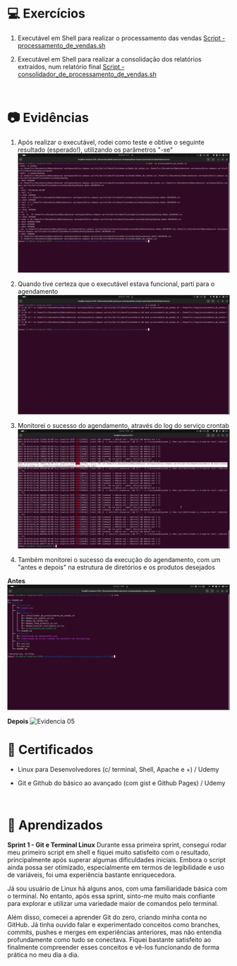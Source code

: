 # 💻 Exercícios

1. Executável em Shell para realizar o processamento das vendas
[Script - processamento_de_vendas.sh](Sprint01/exercicios/processamento_de_vendas.sh)

2. Executável em Shell para realizar a consolidação dos relatórios extraídos, num relatório final
[Script - consolidador_de_processamento_de_vendas.sh](Sprint01/exercicios/consolidador_de_processamento_de_vendas.sh)
<br>

# 📷 Evidências

1. Após realizar o executável, rodei como teste e obtive o seguinte resultado (esperado!), utilizando os parâmetros "-xe"
![Evidencia 01](Sprint01/evidencias/01Comprovação%20do%20script%20rodando%20com%20parametro%20de%20execução.png)

2. Quando tive certeza que o executável estava funcional, parti para o agendamento
![Evidencia 02](Sprint01/evidencias/02Comprovação%20de%20agendamentos.png)

3. Monitorei o sucesso do agendamento, através do log do serviço crontab
![Evidencia 03](Sprint01/evidencias/03Log%20de%20execução%20do%20agendamento-grifado.png)

4. Também monitorei o sucesso da execução do agendamento, com um "antes e depois" na estrutura de diretórios e os produtos desejados

**Antes**
![Evidencia 04](Sprint01/evidencias/04Estrutura%20de%20pastas%20antes%20de%20rodar%20o%20agendamento.png)

**Depois**
![Evidencia 05](Sprint01/evidencias/05Estrutura%20após%20o%20agendamento%20rodar,%20com%20a%20pasta%20vendas,%20backuo,%20e%20os%20produtos.png)
<br>

# 📜 Certificados

- Linux para Desenvolvedores (c/ terminal, Shell, Apache e +) / Udemy

- Git e Github do básico ao avançado (com gist e Github Pages) / Udemy
<br>

# 🧠 Aprendizados
**Sprint 1 - Git e Terminal Linux**
Durante essa primeira sprint, consegui rodar meu primeiro script em shell e fiquei muito satisfeito com o resultado, principalmente após superar algumas dificuldades iniciais. Embora o script ainda possa ser otimizado, especialmente em termos de legibilidade e uso de variáveis, foi uma experiência bastante enriquecedora.

Já sou usuário de Linux há alguns anos, com uma familiaridade básica com o terminal. No entanto, após essa sprint, sinto-me muito mais confiante para explorar e utilizar uma variedade maior de comandos pelo terminal.

Além disso, comecei a aprender Git do zero, criando minha conta no GitHub. Já tinha ouvido falar e experimentado conceitos como branches, commits, pushes e merges em experiências anteriores, mas não entendia profundamente como tudo se conectava. Fiquei bastante satisfeito ao finalmente compreender esses conceitos e vê-los funcionando de forma prática no meu dia a dia.